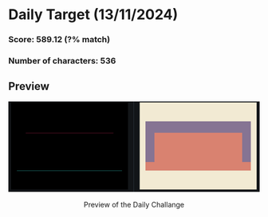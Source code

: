 # **Daily Target (13/11/2024)**

  

### Score: 589.12 (?% match)
### Number of characters: 536

## Preview

<div style="text-align: center;">

![Target Preview](target.png)

<p>Preview of the Daily Challange</p>

</div>

